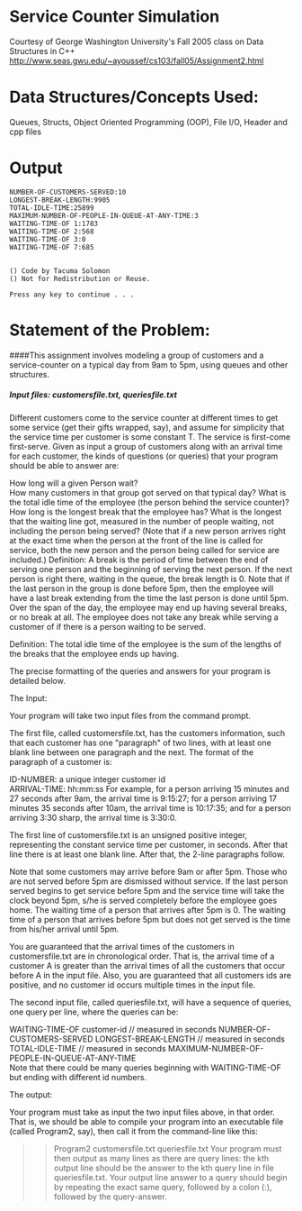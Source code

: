 
Service Counter Simulation
==========================

Courtesy of 
George Washington University's
Fall 2005 class on Data Structures in C++
http://www.seas.gwu.edu/~ayoussef/cs103/fall05/Assignment2.html

Data Structures/Concepts Used:
==============================
Queues, Structs, Object Oriented Programming (OOP), File I/O, Header and cpp files


Output
======
	NUMBER-OF-CUSTOMERS-SERVED:10
	LONGEST-BREAK-LENGTH:9905
	TOTAL-IDLE-TIME:25899
	MAXIMUM-NUMBER-OF-PEOPLE-IN-QUEUE-AT-ANY-TIME:3
	WAITING-TIME-OF 1:1783
	WAITING-TIME-OF 2:568
	WAITING-TIME-OF 3:0
	WAITING-TIME-OF 7:685
	
	
	() Code by Tacuma Solomon
	() Not for Redistribution or Reuse.
	
	Press any key to continue . . .
		
		
Statement of the Problem:  
=========================

####This assignment involves modeling a group of customers and a service-counter on a typical day from 9am to 5pm, using queues and other structures. 
##### Input files: customersfile.txt, queriesfile.txt

Different customers come to the service counter at different times to get some service
(get their gifts wrapped, say), and assume for simplicity that the service time per customer is some constant T. The service is first-come first-serve. Given as input a group of customers along with an arrival time for each customer, the kinds of questions (or queries) that your program should be able to answer are:

How long will a given Person wait?  
How many customers in that group got served on that typical day? 
What is the total idle time of the employee (the person behind the service counter)?  
How long is the longest break that the employee has? 
What is the longest that the waiting line got, measured in the number of people waiting, not including the person being served? (Note that if a new person arrives right at the exact time when the person at the front of the line is called for service, both the new person and the person being called for service are included.)
Definition: A break is the period of time between the end of serving one person and the beginning of serving the next person. If the next person is right there, waiting in the queue, the break length is 0. Note that if the last person in the group is done before 5pm, then the employee will have a last break extending from the time the last person is done until 5pm. Over the span of the day, the employee may end up having several breaks, or no break at all. The employee does not take any break while serving a customer of if there is a person waiting to be served.

Definition: The total idle time of the employee is the sum of the lengths of the breaks that the employee ends up having.

The precise formatting of the queries and answers for your program is detailed below.

The Input:  

Your program will take two input files from the command prompt. 

The first file, called customersfile.txt, has the customers information, such that each customer has one "paragraph" of two lines, with at least one blank line between one paragraph and the next. The format of the paragraph of a customer is: 

ID-NUMBER:  a unique integer customer id    
ARRIVAL-TIME: hh:mm:ss 
For example, for a person arriving 15 minutes and 27 seconds after 9am, the arrival time is 9:15:27; for a person arriving 17 minutes 35 seconds after 10am, the arrival time is 10:17:35; and for a person arriving 3:30 sharp, the arrival time is 3:30:0.

The first line of customersfile.txt is an unsigned positive integer, representing the constant service time per customer, in seconds. After that line there is at least one blank line. After that, the 2-line paragraphs follow.

Note that some customers may arrive before 9am or after 5pm. Those who are not served before 5pm are dismissed without service. If the last person served begins to get service before 5pm and the service time will take the clock beyond 5pm, s/he is served completely before the employee goes home. The waiting time of a person that arrives after 5pm is 0. The waiting time of a person that arrives before 5pm but does not get served is the time from his/her arrival until 5pm.

You are guaranteed that the arrival times of the customers in customersfile.txt are in chronological order. That is, the arrival time of a customer A is greater than the arrival times of all the customers that occur before A in the input file. Also, you are guaranteed that all customers ids are positive, and no customer id occurs multiple times in the input file.

The second input file, called queriesfile.txt, will have a sequence of queries, one query per line, where the queries can be:

WAITING-TIME-OF customer-id                    // measured in seconds
NUMBER-OF-CUSTOMERS-SERVED
LONGEST-BREAK-LENGTH                      // measured in seconds
TOTAL-IDLE-TIME                                       // measured in seconds
MAXIMUM-NUMBER-OF-PEOPLE-IN-QUEUE-AT-ANY-TIME  
Note that there could be many queries beginning with WAITING-TIME-OF but ending with different id numbers. 

The output:

Your program must take as input the two input files above, in that order. That is, we should be able to compile your program into an executable file (called Program2, say), then call it from the command-line like this: 
>> Program2 customersfile.txt queriesfile.txt
Your program must then output as many lines as there are query lines: the kth output line should be the answer to the kth query line in file queriesfile.txt. Your output line answer to a query should begin by repeating the exact same query, followed by a colon (:), followed by the query-answer.




